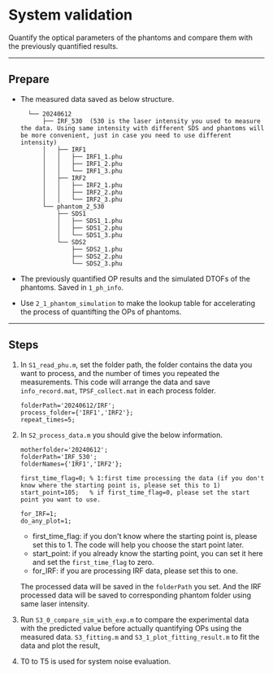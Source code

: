 # System validation
Quantify the optical parameters of the phantoms and compare them with the previously quantified results.

---

## Prepare
* The measured data saved as below structure.
    

        └── 20240612
            ├── IRF_530  (530 is the laser intensity you used to measure the data. Using same intensity with different SDS and phantoms will be more convenient, just in case you need to use different intensity)
            │   ├── IRF1
            │   │   ├── IRF1_1.phu
            │   │   ├── IRF1_2.phu
            │   │   └── IRF1_3.phu
            │   ├── IRF2
            │   │   ├── IRF2_1.phu
            │   │   ├── IRF2_2.phu
            │   │   └── IRF2_3.phu
            └── phantom_2_530
                ├── SDS1
                │   ├── SDS1_1.phu
                │   ├── SDS1_2.phu
                │   └── SDS1_3.phu
                └── SDS2
                    ├── SDS2_1.phu
                    ├── SDS2_2.phu
                    └── SDS2_3.phu

* The previously quantified OP results and the simulated DTOFs of the phantoms. Saved in `1_ph_info`.
* Use `2_1_phantom_simulation` to make the lookup table for accelerating the process of quantifting the OPs of phantoms.
---

## Steps

1. In `S1_read_phu.m`, set the folder path, the folder contains the data you want to process, and the number of times you repeated the measurements. This code will arrange the data and save `info_record.mat`, `TPSF_collect.mat` in each process folder. 
    
    ```matlab=12
    folderPath='20240612/IRF';
    process_folder={'IRF1','IRF2'};
    repeat_times=5;
    ```

2. In `S2_process_data.m` you should give the below information.
    ```matlab=22
    motherfolder='20240612';
    folderPath='IRF_530';
    folderNames={'IRF1','IRF2'};

    first_time_flag=0; % 1:first time processing the data (if you don't know where the starting point is, please set this to 1)
    start_point=105;   % if first_time_flag=0, please set the start point you want to use.

    for_IRF=1;
    do_any_plot=1;
    ```
    * first_time_flag: if you don't know where the starting point is, please set this to 1. The code will help you choose the start point later. 
    * start_point: if you already know the starting point, you can set it here and set the `first_time_flag` to zero.
    * for_IRF: if you are processing IRF data, please set this to one.
    
    The processed data will be saved in the `folderPath` you set. And the IRF processed data will be saved to corresponding phantom folder using same laser intensity.
    
3. Run `S3_0_compare_sim_with_exp.m` to compare the experimental data with the predicted value before actually quantifying OPs using the measured data. `S3_fitting.m` and `S3_1_plot_fitting_result.m` to fit the data and plot the result, 


4. T0 to T5 is used for system noise evaluation.